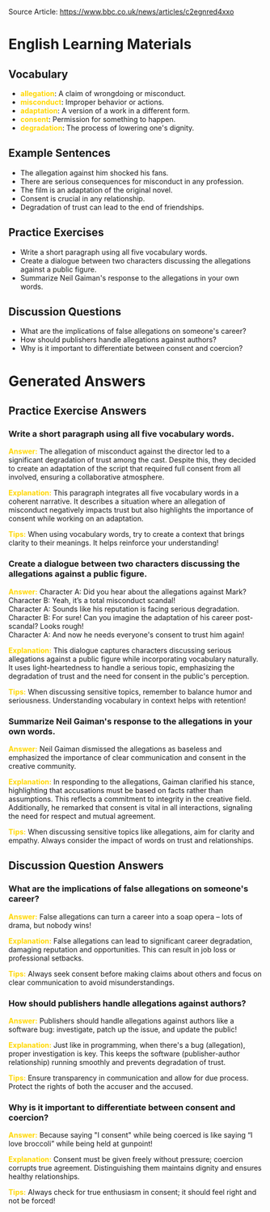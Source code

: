 Source Article: https://www.bbc.co.uk/news/articles/c2egnred4xxo

# English Learning Materials
## Vocabulary
- <span style="color: gold">**allegation**</span>: A claim of wrongdoing or misconduct.
- <span style="color: gold">**misconduct**</span>: Improper behavior or actions.
- <span style="color: gold">**adaptation**</span>: A version of a work in a different form.
- <span style="color: gold">**consent**</span>: Permission for something to happen.
- <span style="color: gold">**degradation**</span>: The process of lowering one's dignity.

## Example Sentences
- The allegation against him shocked his fans.
- There are serious consequences for misconduct in any profession.
- The film is an adaptation of the original novel.
- Consent is crucial in any relationship.
- Degradation of trust can lead to the end of friendships.

## Practice Exercises
- Write a short paragraph using all five vocabulary words.
- Create a dialogue between two characters discussing the allegations against a public figure.
- Summarize Neil Gaiman's response to the allegations in your own words.

## Discussion Questions
- What are the implications of false allegations on someone's career?
- How should publishers handle allegations against authors?
- Why is it important to differentiate between consent and coercion?


# Generated Answers

## Practice Exercise Answers

### Write a short paragraph using all five vocabulary words.
<span style="color: gold">**Answer:**</span> The allegation of misconduct against the director led to a significant degradation of trust among the cast. Despite this, they decided to create an adaptation of the script that required full consent from all involved, ensuring a collaborative atmosphere.

<span style="color: gold">**Explanation:**</span> This paragraph integrates all five vocabulary words in a coherent narrative. It describes a situation where an allegation of misconduct negatively impacts trust but also highlights the importance of consent while working on an adaptation.

<span style="color: gold">**Tips:**</span> When using vocabulary words, try to create a context that brings clarity to their meanings. It helps reinforce your understanding!

### Create a dialogue between two characters discussing the allegations against a public figure.
<span style="color: gold">**Answer:**</span> Character A: Did you hear about the allegations against Mark?  
Character B: Yeah, it’s a total misconduct scandal!  
Character A: Sounds like his reputation is facing serious degradation.  
Character B: For sure! Can you imagine the adaptation of his career post-scandal? Looks rough!  
Character A: And now he needs everyone's consent to trust him again!

<span style="color: gold">**Explanation:**</span> This dialogue captures characters discussing serious allegations against a public figure while incorporating vocabulary naturally. It uses light-heartedness to handle a serious topic, emphasizing the degradation of trust and the need for consent in the public's perception.

<span style="color: gold">**Tips:**</span> When discussing sensitive topics, remember to balance humor and seriousness. Understanding vocabulary in context helps with retention!

### Summarize Neil Gaiman's response to the allegations in your own words.
<span style="color: gold">**Answer:**</span> Neil Gaiman dismissed the allegations as baseless and emphasized the importance of clear communication and consent in the creative community.

<span style="color: gold">**Explanation:**</span> In responding to the allegations, Gaiman clarified his stance, highlighting that accusations must be based on facts rather than assumptions. This reflects a commitment to integrity in the creative field. Additionally, he remarked that consent is vital in all interactions, signaling the need for respect and mutual agreement.

<span style="color: gold">**Tips:**</span> When discussing sensitive topics like allegations, aim for clarity and empathy. Always consider the impact of words on trust and relationships.

## Discussion Question Answers

### What are the implications of false allegations on someone's career?
<span style="color: gold">**Answer:**</span> False allegations can turn a career into a soap opera – lots of drama, but nobody wins!

<span style="color: gold">**Explanation:**</span> False allegations can lead to significant career degradation, damaging reputation and opportunities. This can result in job loss or professional setbacks.

<span style="color: gold">**Tips:**</span> Always seek consent before making claims about others and focus on clear communication to avoid misunderstandings.

### How should publishers handle allegations against authors?
<span style="color: gold">**Answer:**</span> Publishers should handle allegations against authors like a software bug: investigate, patch up the issue, and update the public!

<span style="color: gold">**Explanation:**</span> Just like in programming, when there's a bug (allegation), proper investigation is key. This keeps the software (publisher-author relationship) running smoothly and prevents degradation of trust.

<span style="color: gold">**Tips:**</span> Ensure transparency in communication and allow for due process. Protect the rights of both the accuser and the accused.

### Why is it important to differentiate between consent and coercion?
<span style="color: gold">**Answer:**</span> Because saying "I consent" while being coerced is like saying “I love broccoli” while being held at gunpoint!

<span style="color: gold">**Explanation:**</span> Consent must be given freely without pressure; coercion corrupts true agreement. Distinguishing them maintains dignity and ensures healthy relationships.

<span style="color: gold">**Tips:**</span> Always check for true enthusiasm in consent; it should feel right and not be forced!